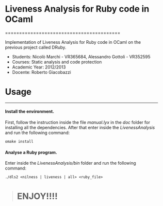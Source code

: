 # Liveness Analysis for Ruby code in OCaml
 =========================================

Implementation of Liveness Analysis for Ruby code in OCaml on the previous project called DRuby.


* Students: Nicolò Marchi - VR365684, Alessandro Gottoli - VR352595
* Courses: Static analysis and code protection
* Academic Year: 2012/2013
* Docente: Roberto Giacobazzi



# Usage 
------------------------------------------

#### Install the environment.
First, follow the instruction inside the file _manual.lyx_ in the _doc_ folder for installing all the dependencies. 
After that enter inside the _LivenessAnalysis_ and run the following command:

    omake install



#### Analyse a Ruby program.
Enter inside the _LivenessAnalysis/bin_ folder and run the following command:

    ./dls2 <nilness | liveness | all> <ruby_file>



> # ENJOY!!!!

